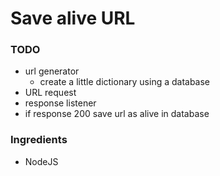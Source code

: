 # Save alive URL

### TODO

* url generator
  * create a little dictionary using a database
* URL request
* response listener
* if response 200 save url as alive in database

### Ingredients

* NodeJS

